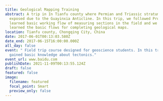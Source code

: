 ```yaml
---
title: Geological Mapping Training
abstract: A trip in In Tianfu county where Permian and Triassic stratum is well
  exposed due to the Guayinxia Anticline. In this trip, we followed Prof. Qu. We
  learned basic working flow of measuring sections in the field and we also
  learned the basic flows for completing geological maps.
location: Tianfu county, Chongqing City, China
date: 2017-06-01T00:13:03.580Z
date_end: 2017-06-15T16:00:00.000Z
all_day: false
event: " Field trip course designed for geoscience students. In this trip, we
  gained basic knowledge about tectonics."
event_url: www.baidu.com
publishDate: 2021-11-09T00:13:55.124Z
draft: false
featured: false
image:
  filename: featured
  focal_point: Smart
  preview_only: false
---
```

